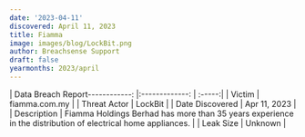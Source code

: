 ```yaml
---
date: '2023-04-11'
discovered: April 11, 2023
title: Fiamma
image: images/blog/LockBit.png
author: Breachsense Support
draft: false
yearmonths: 2023/april
---
```


| Data Breach Report------------:     |:-------------:    | :-----:|
| Victim      | fiamma.com.my      | 
| Threat Actor      | LockBit      | 
| Date Discovered      | Apr 11, 2023      | 
| Description      | Fiamma Holdings Berhad has more than 35 years experience in the distribution of electrical home appliances.      | 
| Leak Size      | Unknown      | 

